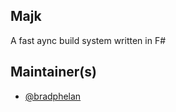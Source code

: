 ## Majk

A fast aync build system written in F#

## Maintainer(s)

- [@bradphelan](https://github.com/bradphelan)

